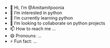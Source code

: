 - 👋 Hi, I’m @Amitamitpoonia
- 👀 I’m interested in python
- 🌱 I’m currently learning python
- 💞️ I’m looking to collaborate on python projects
- 📫 How to reach me ...
- 😄 Pronouns: ...
- ⚡ Fun fact: ...

<!---
Amitamitpoonia/Amitamitpoonia is a ✨ special ✨ repository because its `README.md` (this file) appears on your GitHub profile.
You can click the Preview link to take a look at your changes.
--->
